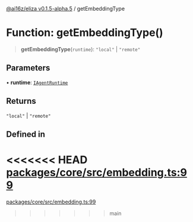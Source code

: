 [@ai16z/eliza v0.1.5-alpha.5](../index.md) / getEmbeddingType

# Function: getEmbeddingType()

> **getEmbeddingType**(`runtime`): `"local"` \| `"remote"`

## Parameters

• **runtime**: [`IAgentRuntime`](../interfaces/IAgentRuntime.md)

## Returns

`"local"` \| `"remote"`

## Defined in

<<<<<<< HEAD
[packages/core/src/embedding.ts:99](https://github.com/konstantine25b/eliza/blob/main/packages/core/src/embedding.ts#L99)
=======
[packages/core/src/embedding.ts:99](https://github.com/ai16z/eliza/blob/main/packages/core/src/embedding.ts#L99)
>>>>>>> main
